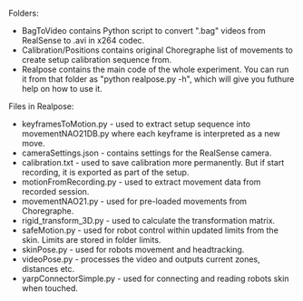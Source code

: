 Folders:
- BagToVideo contains Python script to convert ".bag" videos from RealSense to .avi in x264 codec.
- Calibration/Positions contains original Choregraphe list of movements to create setup calibration sequence from.
- Realpose contains the main code of the whole experiment. You can run it from that folder as "python realpose.py -h", which will give you futhure help on how to use it.

Files in Realpose:
* keyframesToMotion.py - used to extract setup sequence into movementNAO21DB.py where each keyframe is interpreted as a new move.
* cameraSettings.json - contains settings for the RealSense camera.
* calibration.txt - used to save calibration more permanently. But if start recording, it is exported as part of the setup.
* motionFromRecording.py - used to extract movement data from recorded session.
* movementNAO21.py - used for pre-loaded movements from Choregraphe.
* rigid_transform_3D.py - used to calculate the transformation matrix.
* safeMotion.py - used for robot control within updated limits from the skin. Limits are stored in folder limits.
* skinPose.py - used for robots movement and headtracking.
* videoPose.py - processes the video and outputs current zones, distances etc.
* yarpConnectorSimple.py - used for connecting and reading robots
 skin when touched.